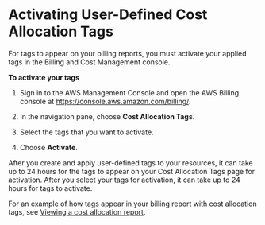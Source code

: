 # Activating User\-Defined Cost Allocation Tags<a name="activating-tags"></a>

For tags to appear on your billing reports, you must activate your applied tags in the Billing and Cost Management console\. 

**To activate your tags**

1. Sign in to the AWS Management Console and open the AWS Billing console at [https://console\.aws\.amazon\.com/billing/](https://console.aws.amazon.com/billing/)\.

1. In the navigation pane, choose **Cost Allocation Tags**\.

1. Select the tags that you want to activate\.

1. Choose **Activate**\.

After you create and apply user\-defined tags to your resources, it can take up to 24 hours for the tags to appear on your Cost Allocation Tags page for activation\. After you select your tags for activation, it can take up to 24 hours for tags to activate\.

For an example of how tags appear in your billing report with cost allocation tags, see [Viewing a cost allocation report](configurecostallocreport.md#allocation-viewing)\.